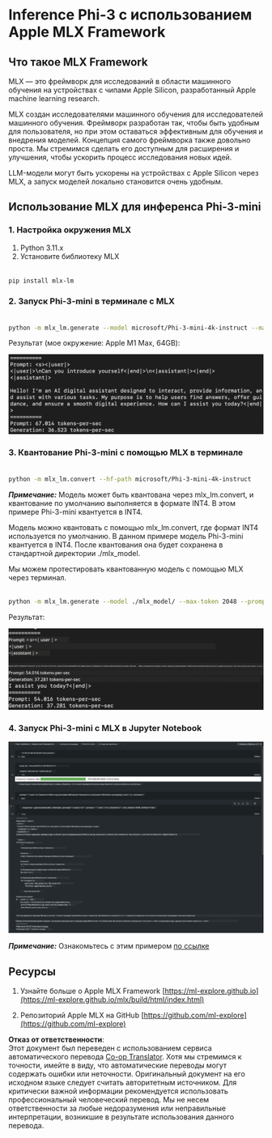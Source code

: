 <!--
CO_OP_TRANSLATOR_METADATA:
{
  "original_hash": "dcb656f3d206fc4968e236deec5d4384",
  "translation_date": "2025-03-27T16:07:06+00:00",
  "source_file": "md\\03.FineTuning\\03.Inference\\MLX_Inference.md",
  "language_code": "ru"
}
-->
# **Inference Phi-3 с использованием Apple MLX Framework**

## **Что такое MLX Framework**

MLX — это фреймворк для исследований в области машинного обучения на устройствах с чипами Apple Silicon, разработанный Apple machine learning research.

MLX создан исследователями машинного обучения для исследователей машинного обучения. Фреймворк разработан так, чтобы быть удобным для пользователя, но при этом оставаться эффективным для обучения и внедрения моделей. Концепция самого фреймворка также довольно проста. Мы стремимся сделать его доступным для расширения и улучшения, чтобы ускорить процесс исследования новых идей.

LLM-модели могут быть ускорены на устройствах с Apple Silicon через MLX, а запуск моделей локально становится очень удобным.

## **Использование MLX для инференса Phi-3-mini**

### **1. Настройка окружения MLX**

1. Python 3.11.x  
2. Установите библиотеку MLX  

```bash

pip install mlx-lm

```

### **2. Запуск Phi-3-mini в терминале с MLX**

```bash

python -m mlx_lm.generate --model microsoft/Phi-3-mini-4k-instruct --max-token 2048 --prompt  "<|user|>\nCan you introduce yourself<|end|>\n<|assistant|>"

```

Результат (мое окружение: Apple M1 Max, 64GB):

![Terminal](../../../../../translated_images/01.0d0f100b646a4e4c4f1cd36c1a05727cd27f1e696ed642c06cf6e2c9bbf425a4.ru.png)

### **3. Квантование Phi-3-mini с помощью MLX в терминале**

```bash

python -m mlx_lm.convert --hf-path microsoft/Phi-3-mini-4k-instruct

```

***Примечание:*** Модель может быть квантована через mlx_lm.convert, и квантование по умолчанию выполняется в формате INT4. В этом примере Phi-3-mini квантуется в INT4.

Модель можно квантовать с помощью mlx_lm.convert, где формат INT4 используется по умолчанию. В данном примере модель Phi-3-mini квантуется в INT4. После квантования она будет сохранена в стандартной директории ./mlx_model.

Мы можем протестировать квантованную модель с помощью MLX через терминал.

```bash

python -m mlx_lm.generate --model ./mlx_model/ --max-token 2048 --prompt  "<|user|>\nCan you introduce yourself<|end|>\n<|assistant|>"

```

Результат:

![INT4](../../../../../translated_images/02.04e0be1f18a90a58ad47e0c9d9084ac94d0f1a8c02fa707d04dd2dfc7e9117c6.ru.png)

### **4. Запуск Phi-3-mini с MLX в Jupyter Notebook**

![Notebook](../../../../../translated_images/03.0cf0092fe143357656bb5a7bc6427c41d8528d772d38a82d0b2693e2a3eeb16e.ru.png)

***Примечание:*** Ознакомьтесь с этим примером [по ссылке](../../../../../code/03.Inference/MLX/MLX_DEMO.ipynb)

## **Ресурсы**

1. Узнайте больше о Apple MLX Framework [https://ml-explore.github.io](https://ml-explore.github.io/mlx/build/html/index.html)

2. Репозиторий Apple MLX на GitHub [https://github.com/ml-explore](https://github.com/ml-explore)

**Отказ от ответственности**:  
Этот документ был переведен с использованием сервиса автоматического перевода [Co-op Translator](https://github.com/Azure/co-op-translator). Хотя мы стремимся к точности, имейте в виду, что автоматические переводы могут содержать ошибки или неточности. Оригинальный документ на его исходном языке следует считать авторитетным источником. Для критически важной информации рекомендуется использовать профессиональный человеческий перевод. Мы не несем ответственности за любые недоразумения или неправильные интерпретации, возникшие в результате использования данного перевода.